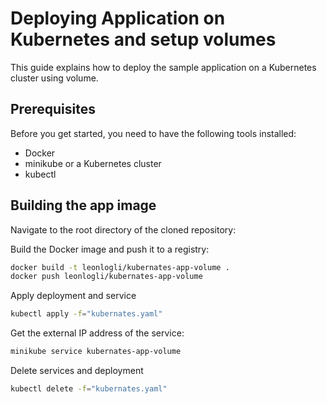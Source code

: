 # Deploying Application on Kubernetes and setup volumes

This guide explains how to deploy the sample application on a Kubernetes cluster using volume.

## Prerequisites

Before you get started, you need to have the following tools installed:

- Docker
- minikube or a Kubernetes cluster
- kubectl

## Building the app image

Navigate to the root directory of the cloned repository:

Build the Docker image and push it to a registry:

```bash
docker build -t leonlogli/kubernates-app-volume .
docker push leonlogli/kubernates-app-volume
```

Apply deployment and service

```bash
kubectl apply -f="kubernates.yaml"
```

Get the external IP address of the service:

```bash
minikube service kubernates-app-volume
```

Delete services and deployment

```bash
kubectl delete -f="kubernates.yaml"
```
